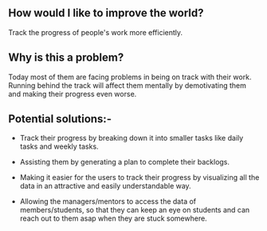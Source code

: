 ## How would I like to improve the world?

Track the progress of people's work more efficiently.

## Why is this a problem?

Today most of them are facing problems in being on track with their work. Running behind the track will affect them mentally by demotivating them and making their progress even worse.

## Potential solutions:-

- Track their progress by breaking down it into smaller tasks like daily tasks and weekly tasks.

- Assisting them by generating a plan to complete their backlogs.

- Making it easier for the users to track their progress by visualizing all the data in an attractive and easily understandable way.

- Allowing the managers/mentors to access the data of members/students, so that they can keep an eye on students and can reach out to them asap when they are stuck somewhere.
